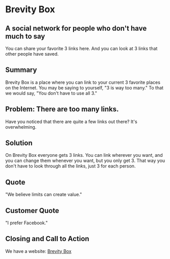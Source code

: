 # Brevity Box

## A social network for people who don't have much to say
You can share your favorite 3 links here. And you can look at 3 links that other people
have saved.

## Summary
Brevity Box is a place where you can link to your current 3 favorite places on the
Internet. You may be saying to yourself, "3 is way too many." To that we would say,
"You don't have to use all 3."

## Problem: There are too many links.
Have you noticed that there are quite a few links out there? It's overwhelming.

## Solution
On Brevity Box everyone gets 3 links. You can link wherever you want, and you can change
them whenever you want, but you only get 3. That way you don't have to look through
all the links, just 3 for each person.

## Quote
"We believe limits can create value."

## Customer Quote
"I prefer Facebook."

## Closing and Call to Action
We have a website: [Brevity Box](http://brevitybox.com)
